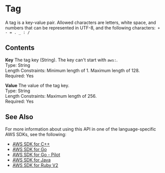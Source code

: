 # Tag<a name="API_Tag"></a>

A tag is a key\-value pair\. Allowed characters are letters, white space, and numbers that can be represented in UTF\-8, and the following characters:` + - = . _ : /` 

## Contents<a name="API_Tag_Contents"></a>

 **Key**   <a name="efs-Type-Tag-Key"></a>
The tag key \(String\)\. The key can't start with `aws:`\.  
Type: String  
Length Constraints: Minimum length of 1\. Maximum length of 128\.  
Required: Yes

 **Value**   <a name="efs-Type-Tag-Value"></a>
The value of the tag key\.  
Type: String  
Length Constraints: Maximum length of 256\.  
Required: Yes

## See Also<a name="API_Tag_SeeAlso"></a>

For more information about using this API in one of the language\-specific AWS SDKs, see the following:
+  [AWS SDK for C\+\+](https://docs.aws.amazon.com/goto/SdkForCpp/elasticfilesystem-2015-02-01/Tag) 
+  [AWS SDK for Go](https://docs.aws.amazon.com/goto/SdkForGoV1/elasticfilesystem-2015-02-01/Tag) 
+  [AWS SDK for Go \- Pilot](https://docs.aws.amazon.com/goto/SdkForGoPilot/elasticfilesystem-2015-02-01/Tag) 
+  [AWS SDK for Java](https://docs.aws.amazon.com/goto/SdkForJava/elasticfilesystem-2015-02-01/Tag) 
+  [AWS SDK for Ruby V2](https://docs.aws.amazon.com/goto/SdkForRubyV2/elasticfilesystem-2015-02-01/Tag) 